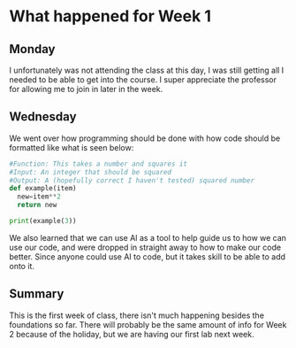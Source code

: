 # What happened for Week 1

## Monday
I unfortunately was not attending the class at this day, I was still getting all I needed to be able to get into the course. I super appreciate the professor for allowing me to join in later in the week.

## Wednesday
We went over how programming should be done with how code should be formatted like what is seen below:
```py
#Function: This takes a number and squares it
#Input: An integer that should be squared
#Output: A (hopefully correct I haven't tested) squared number
def example(item)
  new=item**2
  return new

print(example(3))
```

We also learned that we can use AI as a tool to help guide us to how we can use our code, and were dropped in straight away to how to make our code better. Since anyone could use AI to code, but it takes skill to be able to add onto it.


## Summary
This is the first week of class, there isn't much happening besides the foundations so far. There will probably be the same amount of info for Week 2 because of the holiday, but we are having our first lab next week.
